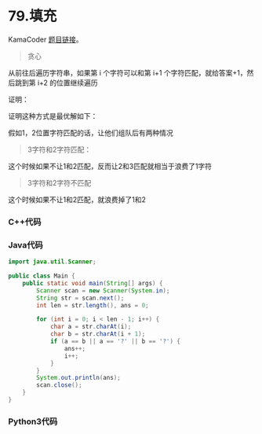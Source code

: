 # 79.填充

KamaCoder [题目链接](https://kamacoder.com/problempage.php?pid=1119)。

> 贪心

从前往后遍历字符串，如果第 i 个字符可以和第 i+1 个字符匹配，就给答案+1，然后跳到第 i+2 的位置继续遍历

证明：

证明这种方式是最优解如下：

假如1，2位置字符匹配的话，让他们组队后有两种情况

> 3字符和2字符匹配：

这个时候如果不让1和2匹配，反而让2和3匹配就相当于浪费了1字符

> 3字符和2字符不匹配

这个时候如果不让1和2匹配，就浪费掉了1和2

### C++代码

### Java代码

```Java
import java.util.Scanner;

public class Main {
    public static void main(String[] args) {
        Scanner scan = new Scanner(System.in);
        String str = scan.next();
        int len = str.length(), ans = 0;

        for (int i = 0; i < len - 1; i++) {
            char a = str.charAt(i);
            char b = str.charAt(i + 1);
            if (a == b || a == '?' || b == '?') {
                ans++;
                i++;
            }
        }
        System.out.println(ans);
        scan.close();
    }
}
```

### Python3代码